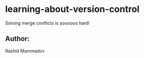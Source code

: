 # learning-about-version-control
Solving merge conflicts is soooooo hard!
## Author:
Rashid Mammadov
